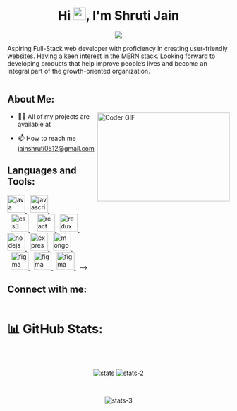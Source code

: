 <h1 align="center">Hi <img src="https://media.giphy.com/media/hvRJCLFzcasrR4ia7z/giphy.gif" width="28">, I'm Shruti Jain</h1>
<p align="center">
  <img src="https://readme-typing-svg.herokuapp.com/?lines=MERN+Stack+Developer+from+India&color=F77F18&center=true&width=500&height=40"/>
</p>

<p>Aspiring Full-Stack web developer with proficiency in creating user-friendly websites. Having a keen interest in the MERN stack. Looking forward to developing products that help improve people’s lives and become an integral part of the growth-oriented organization.</p>

<p align="left"> <img src="https://komarev.com/ghpvc/?username=vishwesh129&label=Profile%20views&color=red&style=for-the-badge" alt="" /> </p>

## About Me:
<img align="right" alt="Coder GIF" height=200 width=300 src="https://cdn.dribbble.com/users/14374/screenshots/3153764/media/08149640c0762f4fe83af0e15378d5bc.gif" />


- 👨‍💻 All of my projects are available at &nbsp; <a href="https://github.io" target="blank"><img align="center" src="https://img.shields.io/badge/-Portfolio-purple?style=for-the-badge&logo=Github&logoColor=white" alt="" /></a>

<!--- - 💬 Ask me about *Web Development* --->

- 📫 How to reach me jainshruti0512@gmail.com

<!--- - 📄 Know about my experiences &nbsp; <a href="https://drive.google.com/file/d/1V6YjI9ekR3lIPcNDnVtJZhJCa14Nfmer/view?usp=sharing" target="blank"><img align="center" src="https://img.shields.io/badge/-Resume-orange?style=for-the-badge" alt="" /></a> --->

## Languages and Tools:
<p align="left"> 
  <a href="https://www.java.com" target="_blank" > 
    <img src="https://www.vectorlogo.zone/logos/java/java-icon.svg" alt="java" width="40" height="40"/> 
  </a> 
  &nbsp;
  <a href="https://developer.mozilla.org/en-US/docs/Web/JavaScript" target="_blank"> 
    <img src="https://upload.vectorlogo.zone/logos/javascript/images/239ec8a4-163e-4792-83b6-3f6d96911757.svg" alt="javascript" width="40" height="40"/> 
  </a> 
  &nbsp;
  <br />
<!---  <a href="https://www.w3.org/html/" target="_blank"> 
    <img src="https://www.vectorlogo.zone/logos/w3_html5/w3_html5-icon.svg" alt="html5" width="40" height="40"/> 
  </a> --->
  &nbsp;
  <a href="https://www.w3schools.com/css/" target="_blank" > 
    <img src="https://www.vectorlogo.zone/logos/w3_css/w3_css-icon.svg" alt="css3" width="40" height="40"/> 
  </a> 
  &nbsp;
 <!--- <a href="https://getbootstrap.com" target="_blank" > 
    <img src="https://upload.vectorlogo.zone/logos/getbootstrap/images/987f8f6c-263a-47b1-a85d-853cfca215d9.svg" alt="bootstrap" width="40" height="40"/>      </a> --->
  &nbsp;
  <a href="https://reactjs.org/" target="_blank"> 
    <img src="https://www.vectorlogo.zone/logos/reactjs/reactjs-icon.svg" alt="react" width="40" height="40"/> 
  </a> 
  &nbsp;
  <a href="https://redux.js.org" target="_blank"> 
    <img src="https://cdn.worldvectorlogo.com/logos/redux.svg" alt="redux" width="40" height="40"/> 
  </a> 
  &nbsp;
  <br />
  <a href="https://nodejs.org" target="_blank"> 
    <img src="https://www.vectorlogo.zone/logos/nodejs/nodejs-icon.svg" alt="nodejs" width="40" height="40"/> 
  </a> 
  &nbsp;
  <a href="https://expressjs.com" target="_blank" rel="noreferrer"> 
    <img src="https://www.vectorlogo.zone/logos/expressjs/expressjs-icon.svg" alt="express" width="40" height="40"/> 
  </a> 
  &nbsp;
  <a href="https://www.mongodb.com/" target="_blank" rel="noreferrer"> 
    <img src="https://www.vectorlogo.zone/logos/mongodb/mongodb-icon.svg" alt="mongodb" width="40" height="40"/> 
  </a> 
  &nbsp;
  <br />
<!-- <!---  <a href="https://postman.com" target="_blank" rel="noreferrer"> 
    <img src="https://www.vectorlogo.zone/logos/getpostman/getpostman-icon.svg" alt="postman" width="40" height="40"/> 
  </a> --->
  &nbsp;
  <a href="https://www.figma.com/" target="_blank" rel="noreferrer"> 
    <img src="https://www.vectorlogo.zone/logos/figma/figma-icon.svg" alt="figma" width="40" height="40"/> 
  </a> 
  &nbsp;
  <a href="https://www.inkscape.com/" target="_blank" rel="noreferrer"> 
    <img src="https://www.vectorlogo.zone/logos/inkscape/inkscape-icon.svg" alt="figma" width="40" height="40"/> 
  </a> 
  &nbsp;
  <a href="https://www.canva.com/" target="_blank" rel="noreferrer"> 
    <img src="https://www.vectorlogo.zone/logos/canva/canva-icon.svg" alt="figma" width="40" height="40"/> 
  </a> 
  &nbsp; -->
</p>

## Connect with me:
<p align="left">
<a href="" target="https://www.linkedin.com/in/shruti-jain-152b32263/"><img align="center" src="https://img.shields.io/badge/-LinkedIn-0e76a8?style=for-the-badge&logo=Linkedin&logoColor=white" alt="" /></a>
<!---
  <a href="" target="blank"><img align="center" src="https://img.shields.io/badge/-Instagram-%23E4405F?style=for-the-badge&logo=Instagram&logoColor=white" alt="" /></a>
<a href="" target="blank"><img align="center" src="https://img.shields.io/badge/-Twitter-1d9bf0?style=for-the-badge&logo=Twitter&logoColor=white" alt="" /></a>
<a href="https://t.me/reactjssolution" target="blank"><img align="center" src="https://img.shields.io/badge/-Telegram-3390ec?style=for-the-badge&logo=Telegram&logoColor=white" alt="" /></a> --->
</p>

# 📊 GitHub Stats:

<p align="center">
  <a href="https://github.com/ryo-ma/github-profile-trophy">
    <img src="https://github-profile-trophy.vercel.app/?username=Shrutij512" alt="" />
  </a>
</p>

<br>

<p align="center">
  <img src="https://github-readme-stats-git-masterrstaa-rickstaa.vercel.app/api?username=Shrutij512&show_icons=true&theme=light&border_radius=8" alt="stats" />
  <img src="https://github-readme-streak-stats.herokuapp.com?user=Shrutij512&theme=default&border_radius=8&color=#43BEE5" alt="stats-2" />
</p>

<br>

<p align="center">
  <img src="https://github-readme-stats-git-masterrstaa-rickstaa.vercel.app/api/top-langs?username=Shrutij512&show_icons=true&locale=en&layout=compact"     alt="stats-3"
</p>


<!---
- 👋 Hi, I’m @Shrutij512
- 👀 I’m interested in ...
- 🌱 I’m currently learning ...
- 💞️ I’m looking to collaborate on ...
- 📫 How to reach me ...
--->



<!---
Shrutij512/Shrutij512 is a ✨ special ✨ repository because its `README.md` (this file) appears on your GitHub profile.
You can click the Preview link to take a look at your changes.
--->
